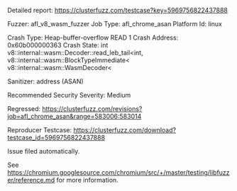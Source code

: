 Detailed report: https://clusterfuzz.com/testcase?key=5969756822437888

Fuzzer: afl_v8_wasm_fuzzer
Job Type: afl_chrome_asan
Platform Id: linux

Crash Type: Heap-buffer-overflow READ 1
Crash Address: 0x60b000000363
Crash State:
  int v8::internal::wasm::Decoder::read_leb_tail<int,
  v8::internal::wasm::BlockTypeImmediate<
  v8::internal::wasm::WasmDecoder<
  
Sanitizer: address (ASAN)

Recommended Security Severity: Medium

Regressed: https://clusterfuzz.com/revisions?job=afl_chrome_asan&range=583006:583014

Reproducer Testcase: https://clusterfuzz.com/download?testcase_id=5969756822437888

Issue filed automatically.

See https://chromium.googlesource.com/chromium/src/+/master/testing/libfuzzer/reference.md for more information.
